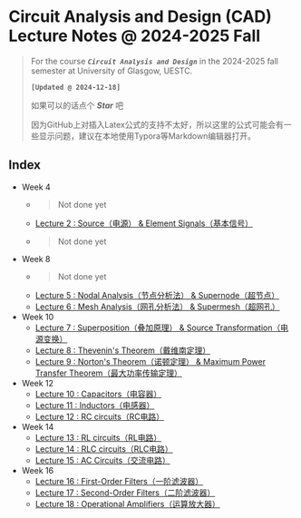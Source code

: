 # Circuit Analysis and Design (CAD) Lecture Notes @ 2024-2025 Fall

> For the course ***`Circuit Analysis and Design`*** in the 2024-2025 fall semester at University of Glasgow, UESTC.
>
> **`[Updated @ 2024-12-18]`**
>
> 如果可以的话点个 ***Star*** 吧
>
> 因为GitHub上对插入Latex公式的支持不太好，所以这里的公式可能会有一些显示问题，建议在本地使用Typora等Markdown编辑器打开。

## Index

- Week 4
  - > Not done yet
  - [Lecture 2 : Source（电源） & Element Signals（基本信号）](./Lecture2.md)
  - > Not done yet
- Week 8
  - > Not done yet
  - [Lecture 5 : Nodal Analysis（节点分析法） & Supernode（超节点）](./Lecture5.md)
  - [Lecture 6 : Mesh Analysis（网孔分析法） & Supermesh（超网孔）](./Lecture6.md)
- Week 10
  - [Lecture 7 : Superposition（叠加原理） & Source Transformation（电源变换）](./Lecture7.md)
  - [Lecture 8 : Thevenin's Theorem（戴维南定理）](./Lecture8.md)
  - [Lecture 9 : Norton's Theorem（诺顿定理） & Maximum Power Transfer Theorem（最大功率传输定理）](./Lecture9.md)
- Week 12
  - [Lecture 10 : Capacitors（电容器）](./Lecture10.md)
  - [Lecture 11 : Inductors（电感器）](./Lecture11.md)
  - [Lecture 12 : RC circuits（RC电路）](./Lecture12.md)
- Week 14
  - [Lecture 13 : RL circuits（RL电路）](./Lecture13.md)
  - [Lecture 14 : RLC circuits（RLC电路）](./Lecture14.md)
  - [Lecture 15 : AC Circuits（交流电路）](./Lecture15.md)
- Week 16
  - [Lecture 16 : First-Order Filters（一阶滤波器）](./Lecture16.md)
  - [Lecture 17 : Second-Order Filters（二阶滤波器）](./Lecture17.md)
  - [Lecture 18 : Operational Amplifiers（运算放大器）](./Lecture18.md)
